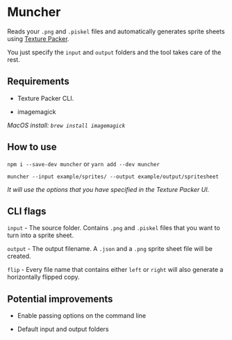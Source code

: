 # Muncher

Reads your `.png` and `.piskel` files and automatically generates sprite sheets using [Texture Packer](https://www.codeandweb.com/texturepacker).

You just specify the `input` and `output` folders and the tool takes care of the rest.

## Requirements

 - Texture Packer CLI.

 - imagemagick

_MacOS install: `brew install imagemagick`_

## How to use

`npm i --save-dev muncher` or `yarn add --dev muncher`

`muncher --input example/sprites/ --output example/output/spritesheet`

_It will use the options that you have specified in the Texture Packer UI._

## CLI flags

`input` - The source folder. Contains `.png` and `.piskel` files that you want to turn into a sprite sheet.

`output` - The output filename. A `.json` and a `.png` sprite sheet file will be created.

`flip` - Every file name that contains either `left` or `right` will also generate a horizontally flipped copy.

## Potential improvements

 - Enable passing options on the command line

 - Default input and output folders
 